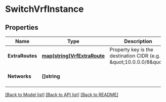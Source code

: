 # SwitchVrfInstance

## Properties
Name | Type | Description | Notes
------------ | ------------- | ------------- | -------------
**ExtraRoutes** | [**map[string]VrfExtraRoute**](vrf_extra_route.md) | Property key is the destination CIDR (e.g. \&quot;10.0.0.0/8\&quot;) | [optional] [default to null]
**Networks** | **[]string** |  | [optional] [default to null]

[[Back to Model list]](../README.md#documentation-for-models) [[Back to API list]](../README.md#documentation-for-api-endpoints) [[Back to README]](../README.md)

